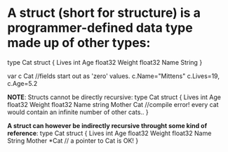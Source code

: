 # A struct (short for structure) is a programmer-defined data type made up of other types:

type Cat struct {
  Lives int
  Age float32
  Weight float32
  Name String
}

var c Cat             //fields start out as 'zero' values.
c.Name="Mittens"
c.Lives=19,
c.Age=5.2

**NOTE**: Structs cannot be directly recursive:
type Cat struct {
  Lives int
  Age float32
  Weight float32
  Name string
  Mother Cat      //compile error! every cat would contain an infinite number of other cats..
}

**A struct can however be indirectly recursive throught some kind of reference**:
type Cat struct {
  Lives int
  Age float32
  Weight float32
  Name String
  Mother *Cat        // a pointer to Cat is OK!
}
